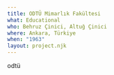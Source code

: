 ```yaml
---
title: ODTÜ Mimarlık Fakültesi
what: Educational
who: Behruz Çinici, Altuğ Çinici
where: Ankara, Türkiye
when: "1963"
layout: project.njk
---
```

o﻿dtü